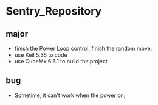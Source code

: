 # Sentry_Repository

## major
- finish the Power Loop control, finish the random move.
- use Keil 5.35 to code
- use CubeMx 6.6.1 to build the project
## bug
- Sometime, it can't work when the power on;
